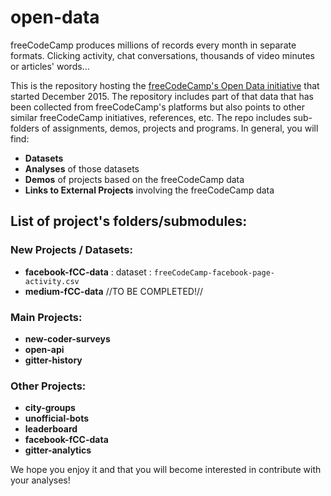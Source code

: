 # open-data

freeCodeCamp produces millions of records every month in separate formats. Clicking activity, chat conversations, thousands of video minutes or articles' words...

This is the repository hosting the [freeCodeCamp's Open Data initiative](https://medium.freecodecamp.org/free-code-camp-christmas-special-giving-the-gift-of-data-6ecbf0313d62) that started December 2015. The repository includes part of that data that has been collected from freeCodeCamp's platforms but also points to other similar freeCodeCamp initiatives, references, etc. The repo includes sub-folders of assignments, demos, projects and programs. In general, you will find:
* **Datasets**
* **Analyses** of those datasets
* **Demos** of projects based on the freeCodeCamp data
* **Links to External Projects** involving the freeCodeCamp data

## List of project's folders/submodules:

### New Projects / Datasets:

* **facebook-fCC-data** : dataset : `freeCodeCamp-facebook-page-activity.csv`
* **medium-fCC-data** //TO BE COMPLETED!//

### Main Projects:

* **new-coder-surveys**
* **open-api**
* **gitter-history**

### Other Projects:

* **city-groups**
* **unofficial-bots**
* **leaderboard**
* **facebook-fCC-data**
* **gitter-analytics**

We hope you enjoy it and that you will become interested in contribute with your analyses!


